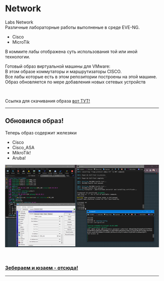 # Network
Labs Network <br>
Различные лабораторные работы выполненые в среде EVE-NG.
<ul>
  <li>Cisco</li>
  <li>MicroTik</li>
</ul>
<p>В коммите лабы отображена суть использования той или иной технологии.</p>
<p>Готовый образ виртуальной машины для VMware:<br>
В этом образе коммутаторы и маршрутизаторы CISCO.<br>
Все лабы которые есть в этом репозитории построены на этой машине.
<br>Образ обновляется по мере добавления новых сетевых устройств</p>
<br>
<p>Ссылка для скачивания образа <a href="https://drive.google.com/file/d/1ENE2J-s7kylzUD99wBns05J7LMyXtt49/view?usp=sharing">вот ТУТ!</a></p>
<hr>

<h2>Обновился образ!</h2>
<p>Теперь образ содержит железяки</p>
<ul>
  <li>Cisco</li>
  <li>Cisco_ASA</li>
  <li>MikroTik!</li>
  <li>Aruba!</li>
</ul>

![Alt text](network_Hard.PNG)

<br>
<h3><a href="https://drive.google.com/file/d/1Qg7PT1HGGLLAmNqGXXVqph_YCtz0r4ry/view?usp=sharing">Зебераем и юзаем - отсюда!</a></h3>
<hr>
